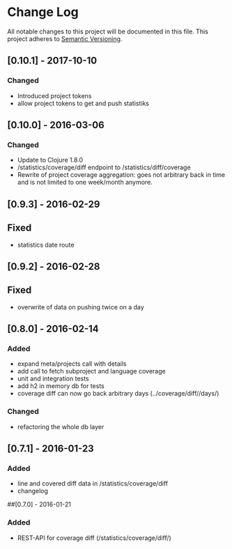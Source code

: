 # Change Log
All notable changes to this project will be documented in this file.
This project adheres to [Semantic Versioning](http://semver.org/).

## [0.10.1] - 2017-10-10
### Changed
- Introduced project tokens
- allow project tokens to get and push statistiks

## [0.10.0] - 2016-03-06
### Changed
- Update to Clojure 1.8.0
- /statistics/coverage/diff endpoint to /statistics/diff/coverage
- Rewrite of project coverage aggregation: goes not arbitrary back in time and
  is not limited to one week/month anymore.

## [0.9.3] - 2016-02-29
## Fixed
- statistics date route

## [0.9.2] - 2016-02-28
## Fixed
- overwrite of data on pushing twice on a day

## [0.8.0] - 2016-02-14
### Added
- expand meta/projects call with details
- add call to fetch subproject and language coverage
- unit and integration tests
- add h2 in memory db for tests
- coverage diff can now go back arbitrary days (../coverage/diff/<project-name>/days/<day-to-go-back>)
### Changed
- refactoring the whole db layer

## [0.7.1] - 2016-01-23
### Added
- line and covered diff data in /statistics/coverage/diff
- changelog

##[0.7.0] - 2016-01-21
### Added
- REST-API for coverage diff (/statistics/coverage/diff/<project-name>)
